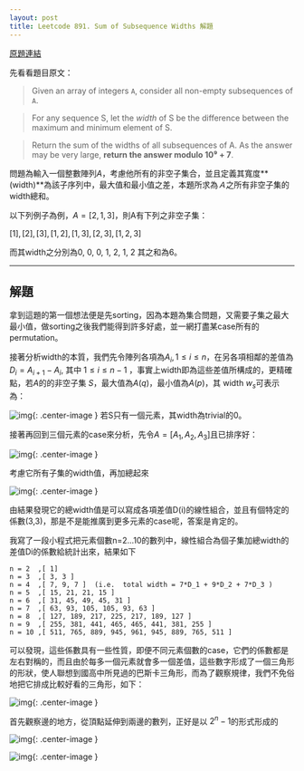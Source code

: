 ```yaml
---
layout: post
title: Leetcode 891. Sum of Subsequence Widths 解題
---
```


[原題連結](https://leetcode.com/articles/sum-of-subsequence-widths/)

先看看題目原文：

> Given an array of integers `A`, consider all non-empty subsequences of `A`.

> For any sequence S, let the *width* of S be the difference between the maximum and minimum element of S.

> Return the sum of the widths of all subsequences of A.
> As the answer may be very large, **return the answer modulo 10⁹ + 7**.

問題為輸入一個整數陣列$A$，考慮他所有的非空子集合，並且定義其寬度**(width)**為該子序列中，最大值和最小值之差，本題所求為*Ａ*之所有非空子集的width總和。

以下列例子為例，$A=[2,1,3]$，則A有下列之非空子集：

$[1],[2],[3],[1,2],[1,3],[2,3],[1,2,3]$ 

而其width之分別為0, 0, 0, 1, 2, 1, 2 其之和為6。

------

## **解題**

拿到這題的第一個想法便是先sorting，因為本題為集合問題，又需要子集之最大最小值，做sorting之後我們能得到許多好處，並一網打盡某case所有的permutation。

接著分析width的本質，我們先令陣列各項為$A_{i}, 1≤i≤n$，在另各項相鄰的差值為 $D_{i}=A_{i+1}-A_{i}$, 其中 $1≤i≤n-1$ ，事實上width即為這些差值所構成的，更精確點，若$A$的的非空子集 $S$，最大值為$A(q)$，最小值為$A(p)$，其 width $w_{s}$可表示為：

![img](https://cdn-images-1.medium.com/max/800/1*UW4P0YW4qC9qZlPyqEn1Lw.png){: .center-image }
若S只有一個元素，其width為trivial的0。

接著再回到三個元素的case來分析，先令$A=[A_{1},A_{2},A_{3}]$且已排序好：

![img](https://cdn-images-1.medium.com/max/800/1*Bqwa316koLu5_pfaowJQtQ.png){: .center-image }

考慮它所有子集的width值，再加總起來

![img](https://cdn-images-1.medium.com/max/800/1*UylP4nOX-VkaO3JTfhMMrA.png){: .center-image }

由結果發現它的總width值是可以寫成各項差值D(i)的線性組合，並且有個特定的係數(3,3)，那是不是能推廣到更多元素的case呢，答案是肯定的。

我寫了一段小程式把元素個數n=2…10的數列中，線性組合為個子集加總width的差值Di的係數給統計出來，結果如下

```
n = 2  ,[ 1]
n = 3  ,[ 3, 3 ] 
n = 4  ,[ 7, 9, 7 ]  (i.e.  total width = 7*D_1 + 9*D_2 + 7*D_3 )
n = 5  ,[ 15, 21, 21, 15 ] 
n = 6  ,[ 31, 45, 49, 45, 31 ] 
n = 7  ,[ 63, 93, 105, 105, 93, 63 ] 
n = 8  ,[ 127, 189, 217, 225, 217, 189, 127 ] 
n = 9  ,[ 255, 381, 441, 465, 465, 441, 381, 255 ] 
n = 10 ,[ 511, 765, 889, 945, 961, 945, 889, 765, 511 ]
```

可以發現，這些係數具有一些性質，即便不同元素個數的case，它們的係數都是左右對稱的，而且由於每多一個元素就會多一個差值，這些數字形成了一個三角形的形狀，使人聯想到國高中所見過的巴斯卡三角形，而為了觀察規律，我們不免俗地把它排成比較好看的三角形，如下：

![img](https://cdn-images-1.medium.com/max/800/1*ZKGtjp1JgTdakVpvFYNMaQ.png){: .center-image }

首先觀察邊的地方，從頂點延伸到兩邊的數列，正好是以 $2^{n}-1$的形式形成的

![img](https://cdn-images-1.medium.com/max/800/1*zgx_chjP5kcpT6A6uE-aHg.png){: .center-image }



![img](https://cdn-images-1.medium.com/max/800/1*43H04Uj20SqpkFvs1FawZQ.png){: .center-image }
